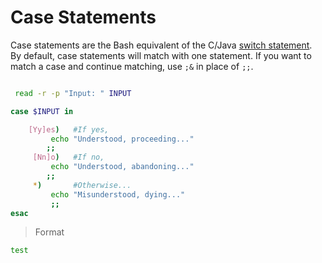 # Case Statements
Case statements are the Bash equivalent of the C/Java [switch statement](https://www.geeksforgeeks.org/switch-statement-cc/). <br />
By default, case statements will match with one statement. If you want to match a case and continue matching, use `;&` in place of `;;`.
```bash

 read -r -p "Input: " INPUT

case $INPUT in

    [Yy]es)   #If yes, 
         echo "Understood, proceeding..."
        ;;
     [Nn]o)   #If no,
         echo "Understood, abandoning..."
        ;;
     *)       #Otherwise...
         echo "Misunderstood, dying..."
         ;;
esac
```
> Format
```bash
test
```
